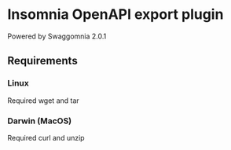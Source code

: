 # Insomnia OpenAPI export plugin
Powered by Swaggomnia 2.0.1

## Requirements
### Linux
Required wget and tar

### Darwin (MacOS)
Required curl and unzip
